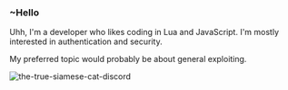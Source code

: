 

### ~Hello
Uhh, I'm a developer who likes coding in Lua and JavaScript.
I'm mostly interested in authentication and security.

My preferred topic would probably be about general exploiting.

![the-true-siamese-cat-discord](https://user-images.githubusercontent.com/93484868/232604995-d700a5ef-4302-4b9f-b832-d619d10dde84.gif)


